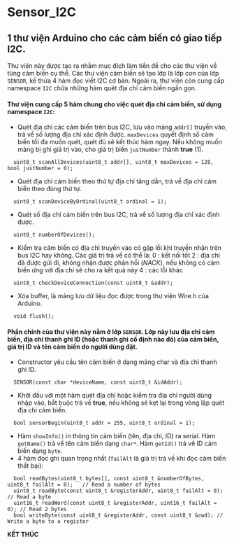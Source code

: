 # Sensor_I2C
## 1 thư viện Arduino cho các cảm biến có giao tiếp I2C.

Thư viện này được tạo ra nhằm mục đích làm tiền đề cho các thư viện về từng cảm biến cụ thể. Các thư viện cảm biến sẽ tạo lớp là lớp con của lớp `SENSOR`, kế thừa 4 hàm đọc viết I2C cơ bản. Ngoài ra, thư viện còn cung cấp namespace `I2C` chứa những hàm quét địa chỉ cảm biến ngắn gọn.

#### Thư viện cung cấp 5 hàm chung cho việc quét địa chỉ cảm biến, sử dụng namespace `I2C`:
- Quét địa chỉ các cảm biến trên bus I2C, lưu vào mảng `addr[]` truyền vào, trả về số lượng địa chỉ xác định được. `maxDevices` quyết định số cảm biến tối đa muốn quét, quét đủ sẽ kết thúc hàm ngay. Nếu không muốn mảng bị ghi giá trị vào, cho giá trị biến `justNumber` thành **true** (1).
```
  uint8_t scanAllDevices(uint8_t addr[], uint8_t maxDevices = 128, bool justNumber = 0);
```
- Quét địa chỉ cảm biến theo thứ tự địa chỉ tăng dần, trả về địa chỉ cảm biến theo đúng thứ tự.
```
  uint8_t scanDeviceByOrdinal(uint8_t ordinal = 1);
```
- Quét số địa chỉ cảm biến trên bus I2C, trả về số lượng địa chỉ xác định được.
```
  uint8_t numberOfDevices();
```
- Kiểm tra cảm biến có địa chỉ truyền vào có gặp lỗi khi truyền nhận trên bus I2C hay không.
Các giá trị trả về có thể là:
  0 : kết nối tốt
  2 : địa chỉ đã được gửi đi, không nhận được phản hồi (_NACK_), nếu không có cảm biến ứng với địa chỉ sẽ cho ra kết quả này
  4 : các lỗi khác
```
  uint8_t checkDeviceConnection(const uint8_t &addr);
```
- Xóa buffer, là mảng lưu dữ liệu đọc được trong thư viện Wire.h của Arduino.
```
  void flush();
```

#### Phần chính của thư viện này nằm ở lớp `SENSOR`. Lớp này lưu địa chỉ cảm biến, địa chỉ thanh ghi ID (hoặc thanh ghi cố định nào đó) của cảm biến, giá trị ID và tên cảm biến do người dùng đặt.
+ Constructor yêu cầu tên cảm biến ở dạng mảng char và địa chỉ thanh ghi ID.
```
  SENSOR(const char *deviceName, const uint8_t &idAddr);
```
+ Khởi đầu với một hàm quét địa chỉ hoặc kiểm tra địa chỉ người dùng nhập vào, bắt buộc trả về **true**, nếu không sẽ kẹt lại trong vòng lặp quét địa chỉ cảm biến.
```
  bool sensorBegin(uint8_t addr = 255, uint8_t ordinal = 1);
```
+ Hàm `showInfo()` in thông tin cảm biến (tên, địa chỉ, ID) ra serial. Hàm `getName()` trả về tên cảm biến dạng `char*`. Hàm `getId()` trả về ID cảm biến dạng `byte`.
+ 4 hàm đọc ghi quan trọng nhất (`failAlt` là giá trị trả về khi đọc cảm biến thất bại):
```
  bool readBytes(uint8_t bytes[], const uint8_t &numberOfBytes, uint8_t failAlt = 0);	// Read a number of bytes
  uint8_t readByte(const uint8_t &registerAddr, uint8_t failAlt = 0);	// Read a byte
  uint16_t readWord(const uint8_t &registerAddr, uint16_t failAlt = 0);	// Read 2 bytes
  bool writeByte(const uint8_t &registerAddr, const uint8_t &cwd); // Write a byte to a register
```
**KẾT THÚC**
